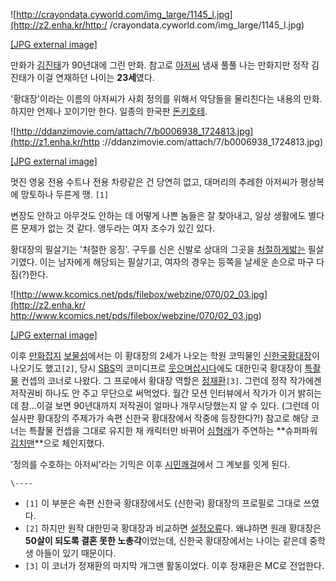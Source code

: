 ![http://crayondata.cyworld.com/img_large/1145_l.jpg](http://z2.enha.kr/http:/
/crayondata.cyworld.com/img_large/1145_l.jpg)

[[JPG external image]](http://crayondata.cyworld.com/img_large/1145_l.jpg)

만화가 [김진태](%EA%B9%80%EC%A7%84%ED%83%9C.md)가 90년대에 그린 만화. 참고로
[아저씨](%EC%95%84%EC%A0%80%EC%94%A8.md) 냄새 풀풀 나는 만화지만 정작 김진태가 이걸 연재하던 나이는
**23세**였다.

'황대장'이라는 이름의 아저씨가 사회 정의를 위해서 악당들을 물리친다는 내용의 만화. 하지만 언제나 꼬이기만 한다. 일종의 한국판
[돈키호테](%EB%8F%88%ED%82%A4%ED%98%B8%ED%85%8C.md).

![http://ddanzimovie.com/attach/7/b0006938_1724813.jpg](http://z1.enha.kr/http
://ddanzimovie.com/attach/7/b0006938_1724813.jpg)

[[JPG external image]](http://ddanzimovie.com/attach/7/b0006938_1724813.jpg)

  
멋진 영웅 전용 수트나 전용 차량같은 건 당연히 없고, 대머리의 추레한 아저씨가 평상복에 망토하나 두른게 땡. `[1]`

변장도 안하고 아무것도 안하는 데 어떻게 나쁜 놈들은 잘 찾아내고, 일상 생활에도 별다른 문제가 없는 것 같다. 앵두라는 여자 조수가 있긴
있다.

황대장의 필살기는 '처절한 응징'. 구두를 신은 신발로 상대의 그곳을 [처절하게밟는](%EB%A1%9C%EB%B8%94%EB%A1%9C.md) 필살기였다. 이는 남자에게 해당되는 필살기고, 여자의 경우는 등쪽을
날세운 손으로 마구 다짐(?)한다.

![http://www.kcomics.net/pds/filebox/webzine/070/02_03.jpg](http://z2.enha.kr/
http://www.kcomics.net/pds/filebox/webzine/070/02_03.jpg)

[[JPG external
image]](http://www.kcomics.net/pds/filebox/webzine/070/02_03.jpg)

  
이후 [만화잡지](%EB%A7%8C%ED%99%94%EC%9E%A1%EC%A7%80.md)
[보물섬](%EB%B3%B4%EB%AC%BC%EC%84%AC.md)에서는 이 황대장의 2세가 나오는 학원 코믹물인 [신한국황대장](%EC%8B%A0%ED%95%9C%EA%B5%AD%20%ED%99%A9%EB%8C%80%EC%9E%A5.md)이 나오기도
했고`[2]`, 당시 [SBS](SBS.md)의 코미디프로 [웃으며삽시다](%EC%9B%83%EC%9C%BC%EB%A9%B0%20%EC%82%BD%EC%8B%9C%EB%8B%A4.md)에도 대한민국
황대장이 [특촬물](%ED%8A%B9%EC%B4%AC%EB%AC%BC.md) 컨셉의 코너로 나왔다. 그 프로에서 황대장 역할은
[정재환](%EC%A0%95%EC%9E%AC%ED%99%98.md)`[3]`. 그런데 정작 작가에겐 저작권비 하나도 안 주고 무단으로
써먹었다. 월간 모션 인터뷰에서 작가가 이거 밝히는데 참...이걸 보면 90년대까지 저작권이 얼마나 개무시당했는지 알 수 있다. (그런데 이
실사판 황대장의 주제가가 속편 신한국 황대장에서 작중에 등장한다?!) 참고로 해당 코너는 특촬물 컨셉을 그대로 유지한 채 캐릭터만 바뀌어
[심형래](%EC%8B%AC%ED%98%95%EB%9E%98.md)가 주연하는 **슈퍼파워
[김치맨](%EA%B9%80%EC%B9%98%EB%A7%A8.md)**으로 체인지했다.

'정의를 수호하는 아저씨'라는 기믹은 이후 [시민쾌걸](%EC%8B%9C%EB%AF%BC%20%EC%BE%8C%EA%B1%B8.md)에서 그 계보를 잇게 된다.

`\----`

  * `[1]` 이 부분은 속편 신한국 황대장에서도 (신한국) 황대장의 프로필로 그대로 쓰였다.
  * `[2]` 하지만 원작 대한민국 황대장과 비교하면 [설정오류](%EC%84%A4%EC%A0%95%EC%98%A4%EB%A5%98.md)다. 왜냐하면 원래 황대장은 **50살이 되도록 결혼 못한 노총각**이었는데, 신한국 황대장에서는 나이는 같은데 중학생 아들이 있기 때문이다.
  * `[3]` 이 코너가 정재환의 마지막 개그맨 활동이었다. 이후 정재환은 MC로 전업한다.

